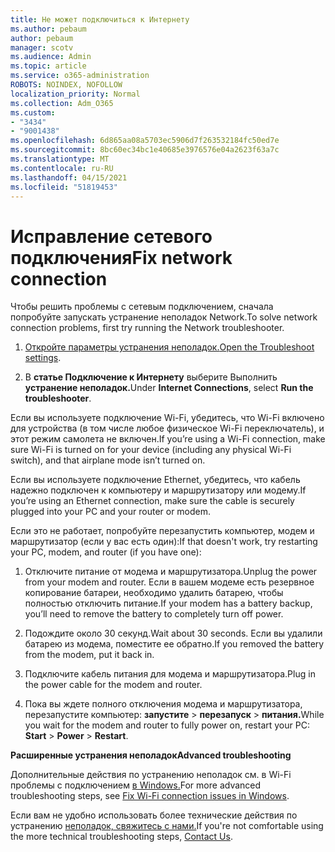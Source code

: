```yaml
---
title: Не может подключиться к Интернету
ms.author: pebaum
author: pebaum
manager: scotv
ms.audience: Admin
ms.topic: article
ms.service: o365-administration
ROBOTS: NOINDEX, NOFOLLOW
localization_priority: Normal
ms.collection: Adm_O365
ms.custom:
- "3434"
- "9001438"
ms.openlocfilehash: 6d865aa08a5703ec5906d7f263532184fc50ed7e
ms.sourcegitcommit: 8bc60ec34bc1e40685e3976576e04a2623f63a7c
ms.translationtype: MT
ms.contentlocale: ru-RU
ms.lasthandoff: 04/15/2021
ms.locfileid: "51819453"
---
```

# <a name="fix-network-connection"></a><span data-ttu-id="a67f6-102">Исправление сетевого подключения</span><span class="sxs-lookup"><span data-stu-id="a67f6-102">Fix network connection</span></span>

<span data-ttu-id="a67f6-103">Чтобы решить проблемы с сетевым подключением, сначала попробуйте запускать устранение неполадок Network.</span><span class="sxs-lookup"><span data-stu-id="a67f6-103">To solve network connection problems, first try running the Network troubleshooter.</span></span> 

1. <span data-ttu-id="a67f6-104">[Откройте параметры устранения неполадок.](ms-settings:troubleshoot)</span><span class="sxs-lookup"><span data-stu-id="a67f6-104">[Open the Troubleshoot settings](ms-settings:troubleshoot).</span></span>

2. <span data-ttu-id="a67f6-105">В **статье Подключение к Интернету** выберите Выполнить **устранение неполадок.**</span><span class="sxs-lookup"><span data-stu-id="a67f6-105">Under **Internet Connections**, select **Run the troubleshooter**.</span></span>

<span data-ttu-id="a67f6-106">Если вы используете подключение Wi-Fi, убедитесь, что Wi-Fi включено для устройства (в том числе любое физическое Wi-Fi переключатель), и этот режим самолета не включен.</span><span class="sxs-lookup"><span data-stu-id="a67f6-106">If you’re using a Wi-Fi connection, make sure Wi-Fi is turned on for your device (including any physical Wi-Fi switch), and that airplane mode isn’t turned on.</span></span>

<span data-ttu-id="a67f6-107">Если вы используете подключение Ethernet, убедитесь, что кабель надежно подключен к компьютеру и маршрутизатору или модему.</span><span class="sxs-lookup"><span data-stu-id="a67f6-107">If you’re using an Ethernet connection, make sure the cable is securely plugged into your PC and your router or modem.</span></span>

<span data-ttu-id="a67f6-108">Если это не работает, попробуйте перезапустить компьютер, модем и маршрутизатор (если у вас есть один):</span><span class="sxs-lookup"><span data-stu-id="a67f6-108">If that doesn't work, try restarting your PC, modem, and router (if you have one):</span></span>

1. <span data-ttu-id="a67f6-109">Отключите питание от модема и маршрутизатора.</span><span class="sxs-lookup"><span data-stu-id="a67f6-109">Unplug the power from your modem and router.</span></span> <span data-ttu-id="a67f6-110">Если в вашем модеме есть резервное копирование батареи, необходимо удалить батарею, чтобы полностью отключить питание.</span><span class="sxs-lookup"><span data-stu-id="a67f6-110">If your modem has a battery backup, you’ll need to remove the battery to completely turn off power.</span></span>

2. <span data-ttu-id="a67f6-111">Подождите около 30 секунд.</span><span class="sxs-lookup"><span data-stu-id="a67f6-111">Wait about 30 seconds.</span></span> <span data-ttu-id="a67f6-112">Если вы удалили батарею из модема, поместите ее обратно.</span><span class="sxs-lookup"><span data-stu-id="a67f6-112">If you removed the battery from the modem, put it back in.</span></span>

3. <span data-ttu-id="a67f6-113">Подключите кабель питания для модема и маршрутизатора.</span><span class="sxs-lookup"><span data-stu-id="a67f6-113">Plug in the power cable for the modem and router.</span></span>

4. <span data-ttu-id="a67f6-114">Пока вы ждете полного отключения модема и маршрутизатора, перезапустите компьютер: **запустите**  >  **перезапуск**  >  **питания.**</span><span class="sxs-lookup"><span data-stu-id="a67f6-114">While you wait for the modem and router to fully power on, restart your PC: **Start** > **Power** > **Restart**.</span></span>

<span data-ttu-id="a67f6-115">**Расширенные устранения неполадок**</span><span class="sxs-lookup"><span data-stu-id="a67f6-115">**Advanced troubleshooting**</span></span>

<span data-ttu-id="a67f6-116">Дополнительные действия по устранению неполадок см. в Wi-Fi проблемы с подключением [в Windows.](https://support.microsoft.com/help/10741?ocid=SMC10741%2F)</span><span class="sxs-lookup"><span data-stu-id="a67f6-116">For more advanced troubleshooting steps, see [Fix Wi-Fi connection issues in Windows](https://support.microsoft.com/help/10741?ocid=SMC10741%2F).</span></span> 

<span data-ttu-id="a67f6-117">Если вам не удобно использовать более технические действия по устранению [неполадок, свяжитесь с нами.](https://support.microsoft.com/contactus)</span><span class="sxs-lookup"><span data-stu-id="a67f6-117">If you're not comfortable using the more technical troubleshooting steps, [Contact Us](https://support.microsoft.com/contactus).</span></span>
